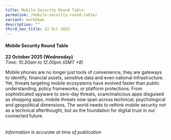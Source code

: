 ```yaml
---
title: Mobile Security Round Table
permalink: /mobile-security-round-table/
variant: markdown
description: ""
third_nav_title: 22 Oct 2025
---
```

#### **Mobile Security Round Table**

**22 October 2025 (Wednesday)**  
*Time: 10.30am to 12.00pm (GMT +8)*

Mobile phones are no longer just tools of convenience, they are gateways to identify, financial assets, sensitive data and even national infrastructure. Yet, threats targeting mobile ecosystems have evolved faster than public understanding, policy frameworks, or platform protections. From sophisticated spyware to zero-day threats, scam/malicious apps disguised as 
shopping apps, mobile threats now span across technical, psychological and geopolitical dimensions. The world needs to rethink mobile security not as a technical afterthought, but as the foundation for digital trust in our connected future.
<br><br><br>
*Information is accurate at time of publication*